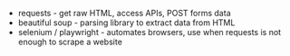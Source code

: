 - requests - get raw HTML, access APIs, POST forms data
- beautiful soup - parsing library to extract data from HTML
- selenium / playwright - automates browsers, use when requests is not enough to scrape a website
